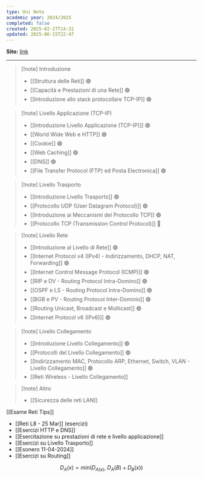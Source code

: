 ```yaml
---
type: Uni Note
academic year: 2024/2025
completed: false
created: 2025-02-27T14:31
updated: 2025-06-15T22:47
---
```

**Sito:** [link](https://classroom.google.com/c/MjEzMzIzMjE4MDBa)

---

>[!note] Introduzione
>- [[Struttura delle Reti]] 🟢
>- [[Capacità e Prestazioni di una Rete]] 🟢
>- [[Introduzione allo stack protocollare TCP-IP]] 🟢

>[!note] Livello Applicazione (TCP-IP)
>- [[Introduzione Livello Applicazione (TCP-IP)]] 🟢
>- [[World Wide Web e HTTP]] 🟢
>- [[Cookie]] 🟢
>- [[Web Caching]] 🟢
>- [[DNS]] 🟢
>- [[File Transfer Protocol (FTP) ed Posta Electronica]] 🟢

>[!note] Livello Trasporto
>
>- [[Introduzione Livello Trasporto]] 🟢
>- [[Protocollo UDP (User Datagram Protocol)]] 🟢
>- [[Introduzione ai Meccanismi del Protocollo TCP]] 🟢
>- [[Protocollo TCP (Transmission Control Protocol)]] 🔴

>[!note] Livello Rete
>
>- [[Introduzione al Livello di Rete]] 🟢
>- [[Internet Protocol v4 (IPv4) - Indirizzamento, DHCP, NAT, Forwarding]] 🟢
>- [[Internet Control Message Protocol (ICMP)]] 🟢
>- [[RIP e DV - Routing Protocol Intra-Domino]] 🟢
>- [[OSPF e LS - Routing Protocol Intra-Domino]] 🟢
>- [[BGB e PV - Routing Protocol Inter-Dominio]] 🟢
>- [[Routing Unicast, Broadcast e Multicast]] 🟢
>- [[Internet Protocol v6 (IPv6)]] 🟢

>[!note] Livello Collegamento
>
>- [[Introduzione Livello Collegamento]] 🟢
>- [[Protocolli del Livello Collegamento]] 🟢
>- [[Indirizzamento MAC, Protocollo ARP, Ethernet, Switch, VLAN - Livello Collegamento]] 🟢
>- [[Reti Wireless - Livello Collegamento]]

>[!note] Altro
>
>- [[Sicurezza delle reti LAN]]

[[Esame Reti Tips]]

- [[Reti L8 - 25 Mar]] (esercizi)
- [[Esercizi HTTP e DNS]]
- [[Esercitazione su prestazioni di rete e livello applicazione]]
- [[Esercizi su Livello Trasporto]]
- [[Esonero 11-04-2024]]
- [[Esercizi su Routing]]

$$
D_{A}(x) = min(D_{A(x)},\ D_{A}(B) + D_{B}(x))
$$


